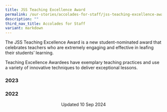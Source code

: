```yaml
---
title: JSS Teaching Excellence Award
permalink: /our-stories/accolades-for-staff/jss-teaching-excellence-award/
description: ""
third_nav_title: Accolades for Staff
variant: markdown
---
```

The JSS Teaching Excellence Award is a new student-nominated award that celebrates teachers who are extremely engaging and effective in leafing their students’ learning.

Teaching Excellence Awardees have exemplary teaching practices and use a variety of innovative techniques to deliver exceptional lessons.

### 2023



### 2022





<center> Updated 10 Sep 2024 </center>